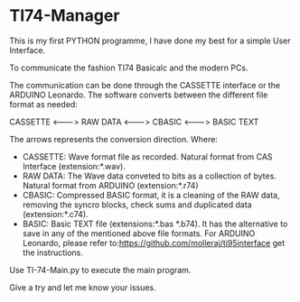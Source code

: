 # TI74-Manager
This is my first PYTHON programme, I have done my best for a simple User Interface.

To communicate the fashion TI74 Basicalc and the modern PCs. 

The communication can be done through the CASSETTE interface or the ARDUINO Leonardo.
The software converts between the different file format as needed:

CASSETTE <---> RAW DATA <---> CBASIC <---> BASIC TEXT

The arrows represents the conversion direction. Where:
  - CASSETTE: Wave format file as recorded. Natural format from CAS Interface (extension:*.wav). 
  - RAW DATA: The Wave data conveted to bits as a collection of bytes. Natural format from ARDUINO (extension:*.r74)
  - CBASIC: Compressed BASIC format, it is a cleaning of the RAW data, removing the syncro blocks, check sums and duplicated data (extension:*.c74).
  - BASIC: Basic TEXT file (extensions:*.bas *.b74).
It has the alternative to save in any of the mentioned above file formats.
For ARDUINO Leonardo, please refer to:https://github.com/molleraj/ti95interface get the instructions.

Use TI-74-Main.py to execute the main program.

Give a try and let me know your issues.
